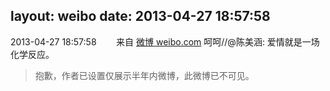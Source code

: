 layout: weibo
date: 2013-04-27 18:57:58
---
2013-04-27 18:57:58  &nbsp;&nbsp;&nbsp;&nbsp;&nbsp;&nbsp; 来自 <a href="http://weibo.com/" rel="nofollow">微博 weibo.com</a>
呵呵//@陈美涵: 爱情就是一场化学反应。
>  抱歉，作者已设置仅展示半年内微博，此微博已不可见。 ​​​
